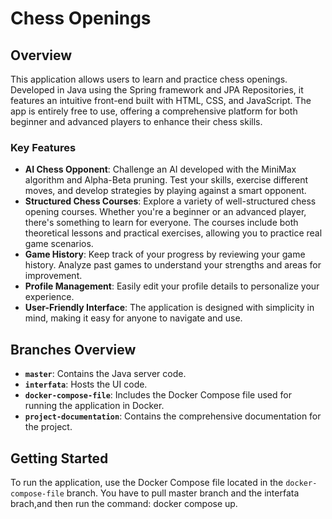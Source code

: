 # Chess Openings

## Overview
This application allows users to learn and practice chess openings. Developed in Java using the Spring framework and JPA Repositories, it features an intuitive front-end built with HTML, CSS, and JavaScript. The app is entirely free to use, offering a comprehensive platform for both beginner and advanced players to enhance their chess skills.

### Key Features
- **AI Chess Opponent**: Challenge an AI developed with the MiniMax algorithm and Alpha-Beta pruning. Test your skills, exercise different moves, and develop strategies by playing against a smart opponent.
- **Structured Chess Courses**: Explore a variety of well-structured chess opening courses. Whether you're a beginner or an advanced player, there's something to learn for everyone. The courses include both theoretical lessons and practical exercises, allowing you to practice real game scenarios.
- **Game History**: Keep track of your progress by reviewing your game history. Analyze past games to understand your strengths and areas for improvement.
- **Profile Management**: Easily edit your profile details to personalize your experience.
- **User-Friendly Interface**: The application is designed with simplicity in mind, making it easy for anyone to navigate and use.

## Branches Overview
- **`master`**: Contains the Java server code.
- **`interfata`**: Hosts the UI code.
- **`docker-compose-file`**: Includes the Docker Compose file used for running the application in Docker.
- **`project-documentation`**: Contains the comprehensive documentation for the project.

## Getting Started
To run the application, use the Docker Compose file located in the `docker-compose-file` branch. 
You have to pull master branch and the interfata brach,and then run the command: docker compose up.
